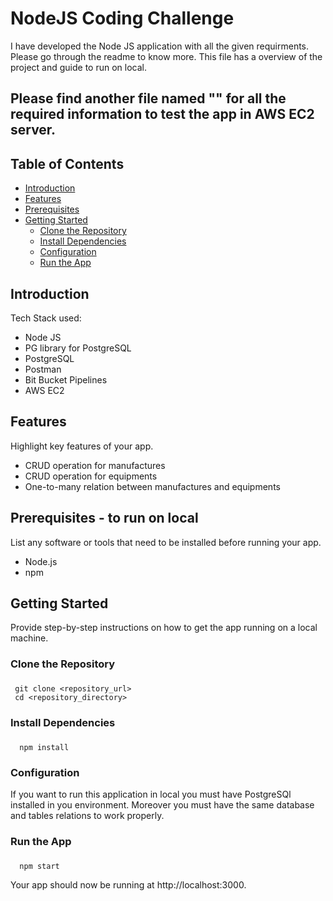 # NodeJS Coding Challenge

I have developed the Node JS application with all the given requirments. Please go through the readme to know more.
This file has a overview of the project and guide to run on local.

## Please find another file named "" for all the required information to test the app in AWS EC2 server. 


## Table of Contents

- [Introduction](#introduction)
- [Features](#features)
- [Prerequisites](#prerequisites)
- [Getting Started](#getting-started)
  - [Clone the Repository](#clone-the-repository)
  - [Install Dependencies](#install-dependencies)
  - [Configuration](#configuration)
  - [Run the App](#run-the-app)
<a name="introduction"></a>

## Introduction 

Tech Stack used:

- Node JS
- PG library for PostgreSQL
- PostgreSQL
- Postman
- Bit Bucket Pipelines
- AWS EC2

## Features <a name="features"></a>

Highlight key features of your app.

- CRUD operation for manufactures
- CRUD operation for equipments
- One-to-many relation between manufactures and equipments

## Prerequisites <a name="prerequisites"></a> - to run on local

List any software or tools that need to be installed before running your app.

- Node.js 
- npm 

## Getting Started <a name="getting-started"></a>

Provide step-by-step instructions on how to get the app running on a local machine.

### Clone the Repository<a name="clone-the-repository"></a>
###


```
 git clone <repository_url>
 cd <repository_directory>
```

### Install Dependencies
###
```
  npm install
```

### Configuration <a name="configuration"></a>

If you want to run this application in local you must have PostgreSQl installed in you environment.
Moreover you must have the same database and tables relations to work properly.

### Run the App
###
```
  npm start
```

Your app should now be running at http://localhost:3000.
